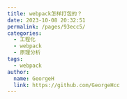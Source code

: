 ```yaml
---
title: webpack怎样打包的？
date: 2023-10-08 20:32:51
permalink: /pages/93ecc5/
categories:
  - 工程化
  - webpack
  - 原理分析
tags:
  - webpack
author: 
  name: GeorgeH
  link: https://github.com/GeorgeHcc
---
```

